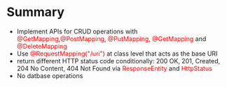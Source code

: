 # Summary

- Implement APIs for CRUD operations with <span style="color:red">@GetMapping</span>,<span style="color:red">@PostMapping</span>, <span style="color:red">@PutMapping</span>, <span style="color:red">@GetMapping</span> and <span style="color:red">@DeleteMapping</span>
- Use <span style="color:red">@RequestMapping("/uri")</span> at class level that acts as the base URI
- return different HTTP status code conditionally: 200 OK, 201, Created, 204 No Content, 404 Not Found via <span style="color:red">ResponseEntity</span> and <span style="color:red">HttpStatus</span>
- No datbase operations
